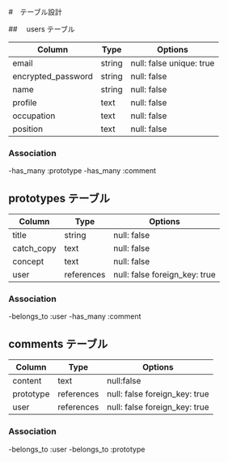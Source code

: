 #　テーブル設計

##　 users テーブル

| Column             | Type   | Options                  |
| ------------------ | ------ | ------------------------ |
| email              | string | null: false unique: true |
| encrypted_password | string | null: false              |
| name               | string | null: false              |
| profile            | text   | null: false              |
| occupation         | text   | null: false              |
| position           | text   | null: false              |

### Association

-has_many :prototype
-has_many :comment

## prototypes テーブル

| Column     | Type       | Options                       |
| ---------- | ---------- | ----------------------------- |
| title      | string     | null: false                   |
| catch_copy | text       | null: false                   |
| concept    | text       | null: false                   |
| user       | references | null: false foreign_key: true |

### Association

-belongs_to :user
-has_many :comment

## comments テーブル

| Column    | Type       | Options                       |
| --------- | ---------- | ----------------------------- |
| content   | text       | null:false                    |
| prototype | references | null: false foreign_key: true |
| user      | references | null: false foreign_key: true |

### Association

-belongs_to :user
-belongs_to :prototype
